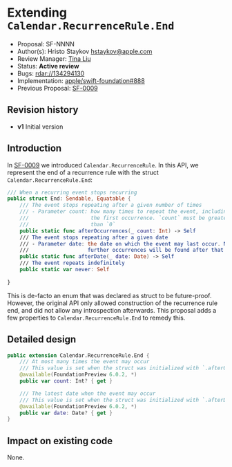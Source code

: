 # Extending `Calendar.RecurrenceRule.End`

* Proposal: SF-NNNN
* Author(s): Hristo Staykov <hstaykov@apple.com>
* Review Manager: [Tina Liu](https://github.com/itingliu)
* Status: **Active review**
* Bugs: <rdar://134294130>
* Implementation: [apple/swift-foundation#888](https://github.com/apple/swift-foundation/pull/888)
* Previous Proposal: [SF-0009](0009-calendar-recurrence-rule.md)

## Revision history

* **v1** Initial version

## Introduction

In [SF-0009](0009-calendar-recurrence-rule.md) we introduced `Calendar.RecurrenceRule`. In this API, we represent the end of a recurrence rule with the struct `Calendar.RecurrenceRule.End`:

```swift
/// When a recurring event stops recurring
public struct End: Sendable, Equatable {
    /// The event stops repeating after a given number of times
    /// - Parameter count: how many times to repeat the event, including
    ///                    the first occurrence. `count` must be greater
    ///                    than `0`
    public static func afterOccurrences(_ count: Int) -> Self
    /// The event stops repeating after a given date
    /// - Parameter date: the date on which the event may last occur. No
    ///                   further occurrences will be found after that
    public static func afterDate(_ date: Date) -> Self
    /// The event repeats indefinitely
    public static var never: Self
    
}
```

This is de-facto an enum that was declared as struct to be future-proof. However, the original API only allowed construction of the recurrence rule end, and did not allow any introspection afterwards. This proposal adds a few properties to `Calendar.RecurrenceRule.End` to remedy this.

## Detailed design

```swift
public extension Calendar.RecurrenceRule.End {
    /// At most many times the event may occur
    /// This value is set when the struct was initialized with `.afterOccurrences()`
    @available(FoundationPreview 6.0.2, *)
    public var count: Int? { get }

    /// The latest date when the event may occur
    /// This value is set when the struct was initialized with `.afterDate()`
    @available(FoundationPreview 6.0.2, *)
    public var date: Date? { get }
}
```

## Impact on existing code

None.
